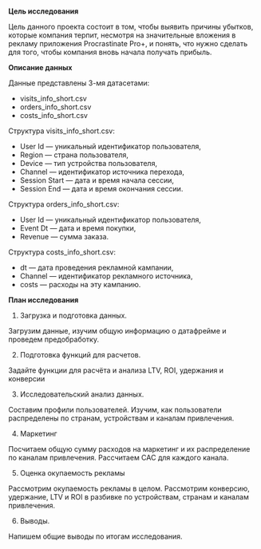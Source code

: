 # 

**Цель исследования**

Цель данного проекта состоит в том, чтобы выявить причины убытков, которые компания терпит, несмотря на значительные вложения в рекламу приложения Procrastinate Pro+, и понять, что нужно сделать для того, чтобы компания вновь начала получать прибыль. 


**Описание данных**

Данные представлены 3-мя датасетами:

* visits_info_short.csv
* orders_info_short.csv
* costs_info_short.csv

Структура visits_info_short.csv:
* User Id — уникальный идентификатор пользователя,
* Region — страна пользователя,
* Device — тип устройства пользователя,
* Channel — идентификатор источника перехода,
* Session Start — дата и время начала сессии,
* Session End — дата и время окончания сессии.

Структура orders_info_short.csv:
* User Id — уникальный идентификатор пользователя,
* Event Dt — дата и время покупки,
* Revenue — сумма заказа.

Структура costs_info_short.csv:
* dt — дата проведения рекламной кампании,
* Channel — идентификатор рекламного источника,
* costs — расходы на эту кампанию.


**План исследования**

1. Загрузка и подготовка данных.

Загрузим данные, изучим общую информацию о датафрейме и проведем предобработку. 

2. Подготовка функций для расчетов.

Задайте функции для расчёта и анализа LTV, ROI, удержания и конверсии

3. Исследовательский анализ данных.

Составим профили пользователей. Изучим, как пользователи распределены по странам, устройствам и каналам привлечения.  

4. Маркетинг

Посчитаем общую сумму расходов на маркетинг и их распределение по каналам привлечения. Рассчитаем CAC для каждого канала.

5. Оценка окупаемость рекламы

Рассмотрим окупаемость рекламы в целом. Рассмотрим конверсию, удержание, LTV и ROI в разбивке по устройствам, странам и каналам привлечения. 

6. Выводы.

Напишем общие выводы по итогам исследования.
